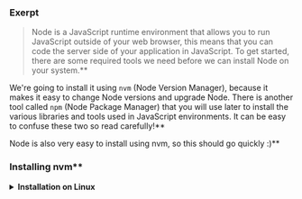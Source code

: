 ### Exerpt
>Node is a JavaScript runtime environment that allows you to run JavaScript outside of your web browser, this means that you can code the server side of your application in JavaScript. To get started, there are some required tools we need before we can install Node on your system.**


We're going to install it using `nvm` (Node Version Manager), because it makes it easy to change Node versions and upgrade Node. There is another tool called `npm` (Node Package Manager) that you will use later to install the various libraries and tools used in JavaScript environments. It can be easy to confuse these two so read carefully!**


Node is also very easy to install using nvm, so this should go quickly :)**


### Installing nvm**


<details>
  <summary><b>Installation on Linux</b></summary>**


#### **Step 0: Prerequisites 
To install nvm properly, you'll need `curl`. Simply run the command below:**


**



~~~bash
sudo apt install curl
~~~ **


#### **Step 1: Downloading and Installing `nvm`**


Simply run this command:**


**



~~~bash
curl -o- https://raw.githubusercontent.com/nvm-sh/nvm/v0.35.3/install.sh | bash
~~~**


This will install `nvm`**


#### **Step 2: Initializing `nvm`**


In the terminal there should be some directions on how to initialize `nvm`, if not, (or if you don't feel like copying from the terminal), run these commands:**


**



~~~bash
export NVM_DIR="$([ -z "${XDG_CONFIG_HOME-}" ] && printf %s "${HOME}/.nvm" || printf %s "${XDG_CONFIG_HOME}/nvm")"
[ -s "$NVM_DIR/nvm.sh" ] && \. "$NVM_DIR/nvm.sh" # This loads nvm
~~~**


You can verify `nvm` is installed by running the command:**


**



~~~BASH
command -v nvm
~~~**


if this returns `nvm: command not found` close the terminal and re-open it.**


</details>**


<details>
  <summary><b>Installation on macOS</b></summary>
  <br/>
  
On macOS 10.15 and above, the default shell is now zsh. During installation, nvm will look for a `.zshrc` file in your user home directory. By default, this file does not exist so we need to create it.**


To create the `.zshrc` file and start the nvm installation, run the following commands:**


**



~~~bash
touch ~/.zshrc
~~~**


~~~bash
curl -o- https://raw.githubusercontent.com/nvm-sh/nvm/v0.35.3/install.sh | bash
~~~**


Restart your terminal, or copy and paste the following into your terminal and press enter: **


~~~bash
export NVM_DIR="$HOME/.nvm"
[ -s "$NVM_DIR/nvm.sh" ] && \. "$NVM_DIR/nvm.sh" # This loads nvm
[ -s "$NVM_DIR/bash_completion" ] && \. "$NVM_DIR/bash_completion" # This loads nvm bash_completion
~~~**


Test your nvm installation by running:**


**



~~~bash
nvm --version.
~~~**


For more information, view [NVM's github documentation](https://github.com/nvm-sh/nvm#installation-and-update).**


</details>**


### Installing Node**


Now that we have `nvm` installed, we can install Node.**


#### **Step 1: Installation**


Run:**


**



~~~bash
nvm install --lts
~~~**


This will install the most recent stable version of Node, and you'll see a lot of output in the terminal. If everything worked, you should see something similar to this somewhere in the lines of output:**


**



~~~bash
Downloading and installing Node v16.xx.x...
~~~**


If not, close the terminal, re-open it and run `nvm install node` again.**


#### **Step 2: Setting the Node Version**


We need to tell `nvm` which version of Node to use when we run the `node` command. It's easy, just run the following command:**


**



~~~bash
nvm use node
~~~**


Now when you run `node -v` you should see `v16.xx.x` or something similar.**


If you see that, you have successfully installed Node!
